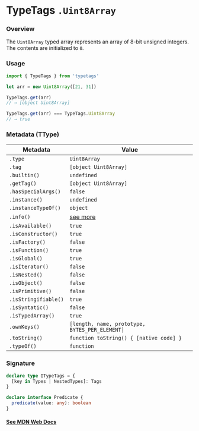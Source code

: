 # TypeTags `.Uint8Array`

### Overview

The `Uint8Array` typed array represents an array of 8-bit unsigned integers. The contents are initialized to `0`.

### Usage

```js
import { TypeTags } from 'typetags'

let arr = new Uint8Array([21, 31])

TypeTags.get(arr)
// → [object Uint8Array]

TypeTags.get(arr) === TypeTags.Uint8Array
// → true
```

### Metadata (TType)

| Metadata             | Value                                          |
| -------------------- | ---------------------------------------------- |
| `.type`              | `Uint8Array`                                   |
| `.tag`               | `[object Uint8Array]`                          |
| `.builtin()`         | `undefined`                                    |
| `.getTag()`          | `[object Uint8Array]`                          |
| `.hasSpecialArgs()`  | `false`                                        |
| `.instance()`        | `undefined`                                    |
| `.instanceTypeOf()`  | `object`                                       |
| `.info()`            | [see more]()                                   |
| `.isAvailable()`     | `true`                                         |
| `.isConstructor()`   | `true`                                         |
| `.isFactory()`       | `false`                                        |
| `.isFunction()`      | `true`                                         |
| `.isGlobal()`        | `true`                                         |
| `.isIterator()`      | `false`                                        |
| `.isNested()`        | `false`                                        |
| `.isObject()`        | `false`                                        |
| `.isPrimitive()`     | `false`                                        |
| `.isStringifiable()` | `true`                                         |
| `.isSyntatic()`      | `false`                                        |
| `.isTypedArray()`    | `true`                                         |
| `.ownKeys()`         | `[length, name, prototype, BYTES_PER_ELEMENT]` |
| `.toString()`        | `function toString() { [native code] }`        |
| `.typeOf()`          | `function`                                     |

### Signature

```ts
declare type ITypeTags = {
  [key in Types | NestedTypes]: Tags
}

declare interface Predicate {
  predicate(value: any): boolean
}
```

#### [See MDN Web Docs](https://developer.mozilla.org/en-US/docs/Web/JavaScript/Reference/Global_Objects/Uint8Array)
